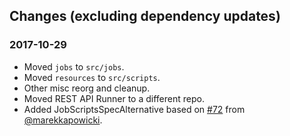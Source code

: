 ## Changes (excluding dependency updates)

### 2017-10-29
* Moved `jobs` to `src/jobs`.
* Moved `resources` to `src/scripts`.
* Other misc reorg and cleanup.
* Moved REST API Runner to a different repo.
* Added JobScriptsSpecAlternative based on [#72](https://github.com/sheehan/job-dsl-gradle-example/pull/72) from [@marekkapowicki](https://github.com/marekkapowicki).
